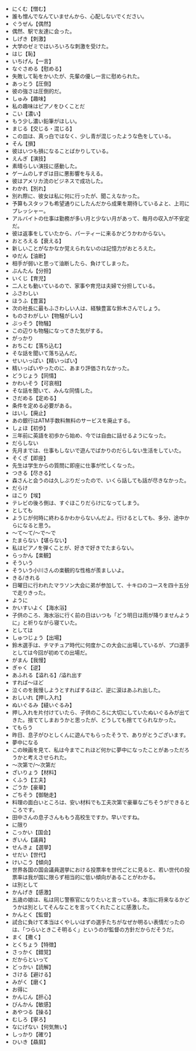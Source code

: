 - にくむ【憎む】
- 誰も憎んでなんていませんから、心配しないでください。
- ぐうぜん【偶然】
- 偶然、駅で友達に会った。
- しげき【刺激】
- 大学のゼミではいろいろな刺激を受けた。
- はじ【恥】
- いちげん【一言】
- なぐさめる【慰める】
- 失敗して恥をかいたが、先輩の優し一言に慰められた。
- あっとう【圧倒】
- 彼の強さは圧倒的だ。
- しゅみ【趣味】
- 私の趣味はピアノをひくことだ
- こい【濃い】
- もう少し濃い鉛筆がほしい。
- まじる【交じる・混じる】
- この皿は、真っ白ではなく、少し青が混じったような色をしている。
- そん【損】
- 彼はいつも損になることばかりしている。
- えんぎ【演技】
- 素晴らしい演技に感動した。
- ゲームのしすぎは目に悪影響を与える。
- 彼はアメリカ流のビジネスで成功した。
- わかれ【別れ】
- 別れ際に、彼女は私に何に行ったが、聞こえなかった。
- 予算もスタッフも希望通りにしたんだから成果を期待しているよと、上司にプレッシャー。
- アルバイトの仕事は勤務が多い月と少ない月があって、毎月の収入が不安定だ。
- 彼は返事をしていたから、パーティーに来るかどうかわからない。
- おとろえる【衰える】
- 新しいことがなかなか覚えられないのは記憶力がおとろえた。
- ゆだん【油断】
- 相手が弱いと思って油断したら、負けてしまった。
- ぶんたん【分担】
- いくじ【育児】
- 二人とも動いているので、家事や育児は夫婦で分担している。
- ふさわしい
- ほうふ【豊富】
- 次の社長に最もふさわしい人は、経験豊富な鈴木さんでしょう。
- ものさわがしい【物騒がしい】
- ぶっそう【物騒】
- この辺りも物騒になってきた気がする。
- がっかり
- おちこむ【落ち込む】
- そな話を聞いて落ち込んだ。
- せいいっぱい【精いっぱい】
- 精いっぱいやったのに、あまり評価されなかった。
- どうじょう【同情】
- かわいそう【可哀相】
- そな話を聞いて、みんな同情した。
- さだめる【定める】
- 条件を定める必要がある。
- はいし【廃止】
- あの銀行はATM手数料無料のサービスを廃止する。
- しょほ【初歩】
- 三年前に英語を初歩から始め、今では自由に話せるようになった。
- だらしない
- 先月までは、仕事もしないで遊んでばかりのだらしない生活をしていた。
- そくざ【即座】
- 先生は学生からの質問に即座に仕事が忙しくなった。
- つきる【尽きる】
- 森さんと会うのは久しぶりだったので、いくら話しても話が尽きなかった。
- だらけ
- ほこり【埃】
- テレビの後ろ側は、すぐほこりだらけになってしまう。
- としても
- ようじが何時に終わるかわからないんだよ。行けるとしても、多分、途中からになると思う。
- ～て～て/～で～で
- たまらない【堪らない】
- 私はピアノを弾くことが、好きで好きでたまらない。
- らっかん【楽観】
- そういう
- そういう小川さんの楽観的な性格が羨ましいよ。
- きる/きれる
- 日曜日に行われたマラソン大会に弟が参加して、十キロのコースを四十五分で走りきった。
- ように
- かいすいよく【海水浴】
- 子供のころ、海水浴に行く前の日はいつも「どう明日は雨が降りませんように」と祈りながら寝ていた。
- としては
- しゅつじょう【出場】
- 鈴木選手は、チマチュア時代に何度かこの大会に出場しているが、プロ選手としては今回が初めての出場だ。
- がまん【我慢】
- ぎゃく【逆】
- あふれる【溢れる】/溢れ出す
- すれば～ほど
- 泣くのを我慢しようとすればするほど、逆に涙はあふれ出した。
- おしいれ【押し入れ】
- ぬいぐるみ【縫いぐるみ】
- 押し入れを片付けていたら、子供のころに大切にしていたぬいぐるみが出てきた。捨ててしまおうかと思ったが、どうしても捨ててられなかった。
- てもらう
- 昨日、息子がひとしくんに遊んでもらったそうで、ありがとうございます。
- 夢中になる
- この映画を見て、私は今までこれほど何かに夢中になったことがあっただろうかと考えさせられた。
- ～次第で/～次第だ
- ざいりょう【材料】
- くふう【工夫】
- ごうか【豪華】
- ごちそう【御馳走】
- 料理の面白いところは、安い材料でも工夫次第で豪華なごちそうができるところです。
- 田中さんの息子さんももう高校生ですか。早いですね。
- に限り
- こっかい【国会】
- ぎいん【議員】
- せんきょ【選挙】
- せだい【世代】
- けいこう【傾向】
- 世界各国の国会議員選挙における投票率を世代ごとに見ると、若い世代の投票率は我が国に限らず相当的に低い傾向があることがわかる。
- は別として
- かんげき【感激】
- 五歳の娘は、私は同じ警察官になりたいと言っている。本当に将来なるかどうかは別としてそんなことを言ってくれたことに感激した。
- かんとく【監督】
- 試合に負けて本当はくやしいはずの選手たちがなぜか明るい表情だったのは、「つらいときこそ明るく」というのが監督の方針だからだそうだ。
- まく【撒く】
- とくちょう【特徴】
- さっかく【錯覚】
- だからといって
- どっかい【読解】
- さける【避ける】
- みがく【磨く】
- お得に
- かんじん【肝心】
- びんかん【敏感】
- あやつる【操る】
- むしろ【寧ろ】
- なにげない【何気無い】
- しっかり【確り】
- ひいき【贔屓】